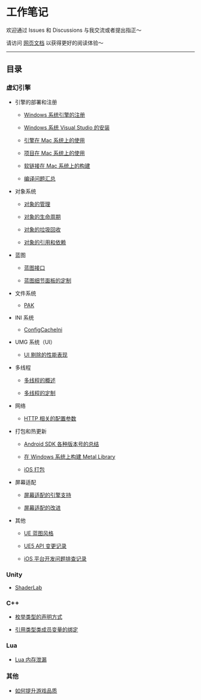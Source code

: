 # 工作笔记

欢迎通过 Issues 和 Discussions 与我交流或者提出指正～

请访问 [网页文档](https://gotgimhong.github.io/WorkNotes/) 以获得更好的阅读体验～

---

## 目录

<!-- 请保持与 _sidebar.md 中的内容一致 -->

### 虚幻引擎

+ 引擎的部署和注册

    + [Windows 系统引擎的注册](unreal_engine/windows_engine_registry.md)

    + [Windows 系统 Visual Studio 的安装](unreal_engine/windows_visual_studio.md)

    + [引擎在 Mac 系统上的使用](unreal_engine/mac_engine.md)

    + [项目在 Mac 系统上的使用](unreal_engine/mac_project.md)

    + [软链接在 Mac 系统上的构建](unreal_engine/mac_symlink.md)

    + [编译问题汇总](unreal_engine/compilation_questions.md)

+ 对象系统

    + [对象的管理](unreal_engine/object_management.md)

    + [对象的生命周期](unreal_engine/object_lifecycle.md)

    + [对象的垃圾回收](unreal_engine/object_garbage_collection.md)

    + [对象的引用和依赖](unreal_engine/object_reference.md)

+ 蓝图

    + [蓝图接口](unreal_engine/blueprint_interface.md)

    + [蓝图细节面板的定制](unreal_engine/detail_customization.md)

+ 文件系统

    + [PAK](unreal_engine/pak.md)

+ INI 系统

    + [ConfigCacheIni](unreal_engine/config_cache_ini.md)

+ UMG 系统（UI）

    + [UI 剔除的性能表现](unreal_engine/ui_culling_performance.md)

+ 多线程

    + [多线程的概述](unreal_engine/thread_summary.md)

    + [多线程的定制](unreal_engine/thread_runnable.md)

+ 网络

    + [HTTP 相关的配置参数](unreal_engine/http_config.md)

+ 打包和热更新

    + [Android SDK 各种版本号的总结](unreal_engine/android_sdk_versions.md)

    + [在 Windows 系统上构建 Metal Library](unreal_engine/windows_metal_library.md)

    + [iOS 打包](unreal_engine/ios_packaging.md)

+ 屏幕适配

    + [屏幕适配的引擎支持](unreal_engine/screen_compatibility_engine.md)

    + [屏幕适配的改进](unreal_engine/screen_compatibility_advance.md)

+ 其他

    + [UE 蓝图风格](unreal_engine/blueprint_style.md)

    + [UE5 API 变更记录](unreal_engine/ue5_api_changes.md)

    + [iOS 平台开发问题排查记录](unreal_engine/ios_development.md)

### Unity

+ [ShaderLab](unity/shader_lab.md)

### C\+\+

+ [枚举类型的声明方式](c++/enum_declaration.md)

+ [引用类型类成员变量的绑定](c++/reference_member_binding.md)

### Lua

+ [Lua 内存泄漏](lua/memory_leak.md)

### 其他

+ [如何提升游戏品质](misc/quality_game.md)
